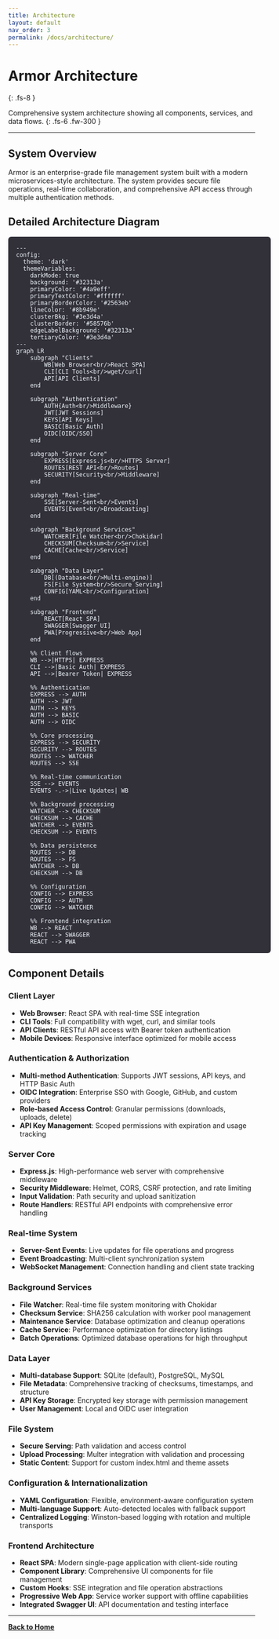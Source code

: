 ```yaml
---
title: Architecture
layout: default
nav_order: 3
permalink: /docs/architecture/
---
```


<style>
/* Override specific Just the Docs constraints for full width layout */

/* Disable sidebar width calculation for full width */
@media (min-width: 66.5rem) {
    .side-bar {
        /* width: calc((100% - 76.5rem) / 2 + 16.5rem); ## Disabled for full width */
        min-width: 16.5rem;
    }
    
    .side-bar + .main {
        /* margin-left: max(16.5rem, (100% - 76.5rem) / 2 + 16.5rem); ## Disabled for full width */
        margin-left: 15.5rem;
    }
}

@media (min-width: 50rem) {
    .side-bar {
        flex-flow: column nowrap;
        position: fixed;
        width: 15.5rem;
        height: 100%;
        border-right: 1px solid #44434d;
        /* align-items: flex-end; ## Disabled for full width */
        align-items: flex-start;
    }
    
    .side-bar + .main {
        margin-left: 15.5rem;
    }
    
    .main {
        position: relative;
        /* max-width: 60rem; ## Disabled for full width */
        max-width: none;
    }
}

/* Full width main content */
.main-content-wrap {
    max-width: none !important;
}

.main-content {
    max-width: none !important;
    padding: 2rem !important;
}

/* Dark theme for mermaid diagrams to match app */
.mermaid {
    background-color: #32313a !important;
    color: #f0f6fc !important;
    border-radius: 6px !important;
    padding: 1rem !important;
    margin: 1rem 0 !important;
    width: 100% !important;
    overflow-x: auto !important;
}

/* Mermaid subgraph styling for better visibility */
.mermaid .cluster rect {
    fill: #3e3d4a !important;
    stroke: #58576b !important;
    stroke-width: 1px !important;
}

.mermaid .cluster text {
    fill: #f0f6fc !important;
}

/* Node connection lines visibility */
.mermaid .edge-pattern-solid {
    stroke: #8b949e !important;
    stroke-width: 2px !important;
}

.mermaid .edge-pattern-dotted {
    stroke: #6e7681 !important;
    stroke-width: 2px !important;
}

/* Arrow heads */
.mermaid .arrowheadPath {
    fill: #8b949e !important;
    stroke: #8b949e !important;
}
</style>

# Armor Architecture
{: .fs-8 }

Comprehensive system architecture showing all components, services, and data flows.
{: .fs-6 .fw-300 }

---

## System Overview

Armor is an enterprise-grade file management system built with a modern microservices-style architecture. The system provides secure file operations, real-time collaboration, and comprehensive API access through multiple authentication methods.

## Detailed Architecture Diagram

```mermaid
---
config:
  theme: 'dark'
  themeVariables:
    darkMode: true
    background: '#32313a'
    primaryColor: '#4a9eff'
    primaryTextColor: '#ffffff'
    primaryBorderColor: '#2563eb'
    lineColor: '#8b949e'
    clusterBkg: '#3e3d4a'
    clusterBorder: '#58576b'
    edgeLabelBackground: '#32313a'
    tertiaryColor: '#3e3d4a'
---
graph LR
    subgraph "Clients"
        WB[Web Browser<br/>React SPA]
        CLI[CLI Tools<br/>wget/curl]
        API[API Clients]
    end
    
    subgraph "Authentication"
        AUTH{Auth<br/>Middleware}
        JWT[JWT Sessions]
        KEYS[API Keys]
        BASIC[Basic Auth]
        OIDC[OIDC/SSO]
    end
    
    subgraph "Server Core"
        EXPRESS[Express.js<br/>HTTPS Server]
        ROUTES[REST API<br/>Routes]
        SECURITY[Security<br/>Middleware]
    end
    
    subgraph "Real-time"
        SSE[Server-Sent<br/>Events]
        EVENTS[Event<br/>Broadcasting]
    end
    
    subgraph "Background Services"
        WATCHER[File Watcher<br/>Chokidar]
        CHECKSUM[Checksum<br/>Service]
        CACHE[Cache<br/>Service]
    end
    
    subgraph "Data Layer"
        DB[(Database<br/>Multi-engine)]
        FS[File System<br/>Secure Serving]
        CONFIG[YAML<br/>Configuration]
    end
    
    subgraph "Frontend"
        REACT[React SPA]
        SWAGGER[Swagger UI]
        PWA[Progressive<br/>Web App]
    end
    
    %% Client flows
    WB -->|HTTPS| EXPRESS
    CLI -->|Basic Auth| EXPRESS
    API -->|Bearer Token| EXPRESS
    
    %% Authentication
    EXPRESS --> AUTH
    AUTH --> JWT
    AUTH --> KEYS
    AUTH --> BASIC
    AUTH --> OIDC
    
    %% Core processing
    EXPRESS --> SECURITY
    SECURITY --> ROUTES
    ROUTES --> WATCHER
    ROUTES --> SSE
    
    %% Real-time communication
    SSE --> EVENTS
    EVENTS -.->|Live Updates| WB
    
    %% Background processing
    WATCHER --> CHECKSUM
    CHECKSUM --> CACHE
    WATCHER --> EVENTS
    CHECKSUM --> EVENTS
    
    %% Data persistence
    ROUTES --> DB
    ROUTES --> FS
    WATCHER --> DB
    CHECKSUM --> DB
    
    %% Configuration
    CONFIG --> EXPRESS
    CONFIG --> AUTH
    CONFIG --> WATCHER
    
    %% Frontend integration
    WB --> REACT
    REACT --> SWAGGER
    REACT --> PWA
```

## Component Details

### Client Layer
- **Web Browser**: React SPA with real-time SSE integration
- **CLI Tools**: Full compatibility with wget, curl, and similar tools
- **API Clients**: RESTful API access with Bearer token authentication
- **Mobile Devices**: Responsive interface optimized for mobile access

### Authentication & Authorization
- **Multi-method Authentication**: Supports JWT sessions, API keys, and HTTP Basic Auth
- **OIDC Integration**: Enterprise SSO with Google, GitHub, and custom providers
- **Role-based Access Control**: Granular permissions (downloads, uploads, delete)
- **API Key Management**: Scoped permissions with expiration and usage tracking

### Server Core
- **Express.js**: High-performance web server with comprehensive middleware
- **Security Middleware**: Helmet, CORS, CSRF protection, and rate limiting
- **Input Validation**: Path security and upload sanitization
- **Route Handlers**: RESTful API endpoints with comprehensive error handling

### Real-time System
- **Server-Sent Events**: Live updates for file operations and progress
- **Event Broadcasting**: Multi-client synchronization system
- **WebSocket Management**: Connection handling and client state tracking

### Background Services
- **File Watcher**: Real-time file system monitoring with Chokidar
- **Checksum Service**: SHA256 calculation with worker pool management
- **Maintenance Service**: Database optimization and cleanup operations
- **Cache Service**: Performance optimization for directory listings
- **Batch Operations**: Optimized database operations for high throughput

### Data Layer
- **Multi-database Support**: SQLite (default), PostgreSQL, MySQL
- **File Metadata**: Comprehensive tracking of checksums, timestamps, and structure
- **API Key Storage**: Encrypted key storage with permission management
- **User Management**: Local and OIDC user integration

### File System
- **Secure Serving**: Path validation and access control
- **Upload Processing**: Multer integration with validation and processing
- **Static Content**: Support for custom index.html and theme assets

### Configuration & Internationalization
- **YAML Configuration**: Flexible, environment-aware configuration system
- **Multi-language Support**: Auto-detected locales with fallback support
- **Centralized Logging**: Winston-based logging with rotation and multiple transports

### Frontend Architecture
- **React SPA**: Modern single-page application with client-side routing
- **Component Library**: Comprehensive UI components for file management
- **Custom Hooks**: SSE integration and file operation abstractions
- **Progressive Web App**: Service worker support with offline capabilities
- **Integrated Swagger UI**: API documentation and testing interface

---

**[Back to Home](../)**
